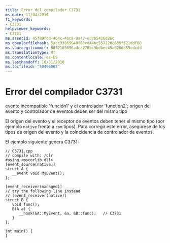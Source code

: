 ```yaml
---
title: Error del compilador C3731
ms.date: 11/04/2016
f1_keywords:
- C3731
helpviewer_keywords:
- C3731
ms.assetid: 45f89fcd-464c-4bc8-8a42-edcb5416d26c
ms.openlocfilehash: 5acc33869648f83cd44bc557128c685f521ddf88
ms.sourcegitcommit: 6052185696adca270bc9bdbec45a626dd89cdcdd
ms.translationtype: MT
ms.contentlocale: es-ES
ms.lasthandoff: 10/31/2018
ms.locfileid: "50496062"
---
```

# <a name="compiler-error-c3731"></a>Error del compilador C3731

evento incompatible 'función1' y el controlador 'function2'; origen del evento y controlador de eventos deben ser del mismo tipo

El origen del evento y el receptor de eventos deben tener el mismo tipo (por ejemplo `native` frente a `com` tipos). Para corregir este error, asegúrese de los tipos de origen del evento y la coincidencia de controlador de eventos.

El ejemplo siguiente genera C3731:

```
// C3731.cpp
// compile with: /clr
#using <mscorlib.dll>
[event_source(native)]
struct A {
   __event void MyEvent();
};

[event_receiver(managed)]
// try the following line instead
// [event_receiver(native)]
struct B {
   void func();
   B(A a) {
      __hook(&A::MyEvent, &a, &B::func);   // C3731
   }
};

int main() {
}
```